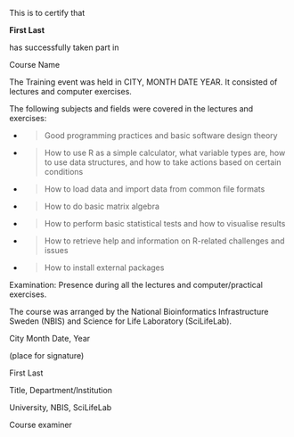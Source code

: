 This is to certify that

**First Last**

has successfully taken part in

Course Name

The Training event was held in CITY, MONTH DATE YEAR. It consisted of lectures and computer exercises.

The following subjects and fields were covered in the lectures and exercises:

  - > Good programming practices and basic software design theory

  - > How to use R as a simple calculator, what variable types are, how to use data structures, and how to take actions based on certain conditions

  - > How to load data and import data from common file formats

  - > How to do basic matrix algebra

  - > How to perform basic statistical tests and how to visualise results

  - > How to retrieve help and information on R-related challenges and issues

  - > How to install external packages

Examination: Presence during all the lectures and computer/practical exercises.

The course was arranged by the National Bioinformatics Infrastructure Sweden (NBIS) and Science for Life Laboratory (SciLifeLab).

City Month Date, Year

(place for signature)

First Last

Title, Department/Institution

University, NBIS, SciLifeLab

Course examiner
